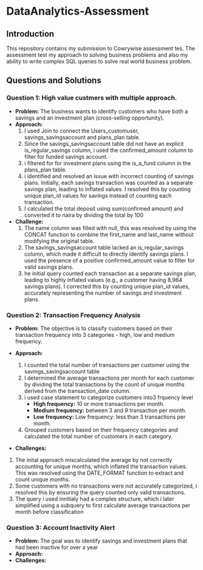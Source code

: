 # DataAnalytics-Assessment

## Introduction
This repository contains my submission to Cowrywise assessment tes. The assessment test my approach to solving business problems and also my ability to write complex SQL queries to solve real world business problem.

## Questions and Solutions
### Question 1: High value custmers with multiple approach.
- **Problem:** The business wants to identify customers who have both a savings and an investment plan (cross-selling opportunity).
- **Approach:**
  1. I used Join to connect the Users_customuser, savings_savingsaccount and plans_plan table.
  2. Since the savings_savingsaccount table did not have an explicit is_regular_savings column, i used the confirmed_amount column to filter for funded savings account.
  3. i filtered for for investment plans using the is_a_fund column in the plans_plan table.
  4.  i identified and resolved an issue with incorrect counting of savings plans. Initially, each savings transaction was counted as a separate savings plan, leading to inflated values. I resolved this by counting unique plan_id values for savings instead of counting each transaction.
  5.  I calculated the total deposit using sum(confirmed amount) and converted it to naira by dividing the total by 100
- **Challenge:**
  1. The name column was filled with null, this was resolved by using the CONCAT function to combine the first_name and last_name without modifying the original table.
  2. The savings_savingsaccount table lacked an is_regular_savings column, which made it difficult to directly identify savings plans. I used the presence of a positive confirmed_amount value to filter for valid savings plans.
  3. he initial query counted each transaction as a separate savings plan, leading to highly inflated values (e.g., a customer having 8,964 savings plans). I corrected this by counting unique plan_id values, accurately representing the number of savings and investment plans.


### Question 2: Transaction Frequency Analysis
- **Problem:** The objective is to classify customers based on their transaction frequency into 3 categories - high, low and medium frequency.
- **Approach:**
  1. I counted the total number of transactions per customer using the savings_savingsaccount table
  2. I determined the average transactions per month for each customer by dividing the total transactions by the count of unique months derived from the transaction_date column.
  3. i used case statement to categorize customers into3 frquency level
      - **High frequency:**  10 or more transactions per month.
      - **Medium frequency:**  between 3 and 9 transaction per month.
      - **Low frequency:** Low frequency: less than 3 transactions per month.
  4. Grouped customers based on their frequency categories and calculated the total number of customers in each category.
     
- **Challenges:** 
1. The inital approach miscalculated the average by not correctly accounting for unique months, which inflated the transaction values. This was resolved using the DATE_FORMAT function to extract and count unique months.
2. Some customers with no transactions were not accurately categorized, i resolved this by ensuring the query counted only valid transactions.
3. The query i used innitialy had a complex structure, which i later simplified using a subquery to first calculate average transactions per month before classification


### Question 3: Account Inactivity Alert
- **Problem:** The goal was to identify savings and investment plans that had been inactive for over a year
-  **Approach:**
-  **Challenges:**
  
